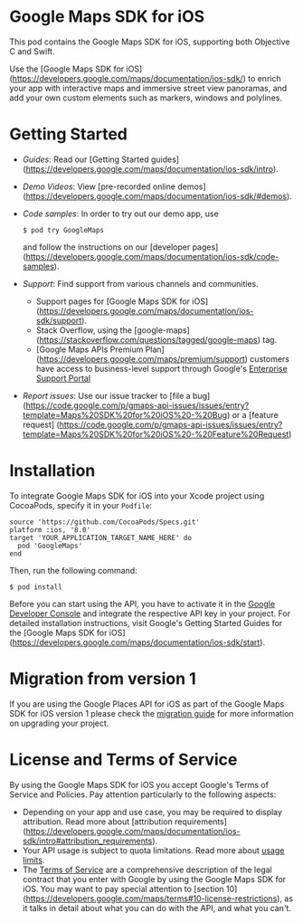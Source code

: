 # Google Maps SDK for iOS

This pod contains the Google Maps SDK for iOS, supporting both Objective C and
Swift.

Use the [Google Maps SDK for iOS]
(https://developers.google.com/maps/documentation/ios-sdk/) to enrich your
app with interactive maps and immersive street view panoramas, and add your
own custom elements such as markers, windows and polylines.

# Getting Started

*   *Guides*: Read our [Getting Started guides]
    (https://developers.google.com/maps/documentation/ios-sdk/intro).
*   *Demo Videos*: View [pre-recorded online demos]
    (https://developers.google.com/maps/documentation/ios-sdk/#demos).
*   *Code samples*: In order to try out our demo app, use

    ```
    $ pod try GoogleMaps
    ```

    and follow the instructions on our [developer pages]
    (https://developers.google.com/maps/documentation/ios-sdk/code-samples).

*   *Support*: Find support from various channels and communities.

    *   Support pages for [Google Maps SDK for iOS]
        (https://developers.google.com/maps/documentation/ios-sdk/support).
    *   Stack Overflow, using the [google-maps]
        (https://stackoverflow.com/questions/tagged/google-maps) tag.
    *   [Google Maps APIs Premium Plan]
        (https://developers.google.com/maps/premium/support) customers have
        access to business-level support through Google's [Enterprise Support
        Portal](https://google.secure.force.com/)

*   *Report issues*: Use our issue tracker to [file a bug]
    (https://code.google.com/p/gmaps-api-issues/issues/entry?template=Maps%20SDK%20for%20iOS%20-%20Bug)
    or a [feature request]
    (https://code.google.com/p/gmaps-api-issues/issues/entry?template=Maps%20SDK%20for%20iOS%20-%20Feature%20Request)

# Installation

To integrate Google Maps SDK for iOS into your Xcode project using CocoaPods,
specify it in your `Podfile`:

```
source 'https://github.com/CocoaPods/Specs.git'
platform :ios, '8.0'
target 'YOUR_APPLICATION_TARGET_NAME_HERE' do
  pod 'GoogleMaps'
end
```

Then, run the following command:

```
$ pod install
```

Before you can start using the API, you have to activate it in the [Google
Developer Console](https://console.developers.google.com/) and integrate the
respective API key in your project. For detailed installation instructions,
visit Google's Getting Started Guides for the [Google Maps SDK for iOS]
(https://developers.google.com/maps/documentation/ios-sdk/start).

# Migration from version 1

If you are using the Google Places API for iOS as part of the Google Maps SDK
for iOS version 1 please check the [migration guide](https://developers.google.com/places/migrate-to-v2)
for more information on upgrading your project.

# License and Terms of Service

By using the Google Maps SDK for iOS you accept Google's Terms of Service and
Policies. Pay attention particularly to the following aspects:

*   Depending on your app and use case, you may be required to display
    attribution. Read more about [attribution requirements]
    (https://developers.google.com/maps/documentation/ios-sdk/intro#attribution_requirements).
*   Your API usage is subject to quota limitations. Read more about [usage
    limits](https://developers.google.com/maps/pricing-and-plans/).
*   The [Terms of Service](https://developers.google.com/maps/terms) are a
    comprehensive description of the legal contract that you enter with Google
    by using the Google Maps SDK for iOS. You may want to pay special attention
    to [section 10]
    (https://developers.google.com/maps/terms#10-license-restrictions), as it
    talks in detail about what you can do with the API, and what you can't.

